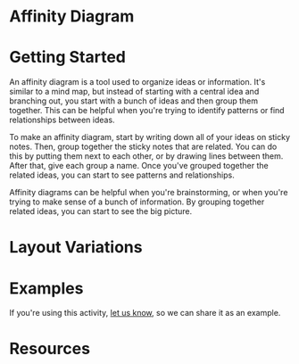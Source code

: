 # Affinity Diagram

# Getting Started
An affinity diagram is a tool used to organize ideas or information. It's similar to a mind map, but instead of starting with a central idea and branching out, you start with a bunch of ideas and then group them together. This can be helpful when you're trying to identify patterns or find relationships between ideas. 

To make an affinity diagram, start by writing down all of your ideas on sticky notes. Then, group together the sticky notes that are related. You can do this by putting them next to each other, or by drawing lines between them. After that, give each group a name. Once you've grouped together the related ideas, you can start to see patterns and relationships. 

Affinity diagrams can be helpful when you're brainstorming, or when you're trying to make sense of a bunch of information. By grouping together related ideas, you can start to see the big picture.

# Layout Variations
# Examples
If you're using this activity, [let us know](https://github.com/Standards-and-Practices/structured-rapid-development/issues/new?assignees=&labels=documentation&template=example-submission.md&title=Example+of+%5Byour+pattern+here%5D), so we can share it as an example.
# Resources